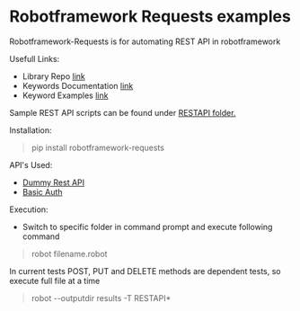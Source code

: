 # Robotframework Requests examples

Robotframework-Requests is for automating REST API in robotframework

Usefull Links:

 - Library Repo [link](https://github.com/bulkan/robotframework-requests)
 - Keywords Documentation [link](http://bulkan.github.io/robotframework-requests/)
 - Keyword Examples [link](https://github.com/bulkan/robotframework-requests/blob/master/tests/testcase.txt)

Sample REST API scripts can be found under [RESTAPI folder.](/RESTAPI)

Installation:

  > pip install robotframework-requests

API's Used:

  - [Dummy Rest API](http://dummy.restapiexample.com/)
  - [Basic Auth](https://postman-echo.com/basic-auth)

Execution: 

 - Switch to specific folder in command prompt and execute following command
  > robot filename.robot

In current tests POST, PUT and DELETE methods are dependent tests, so execute full file at a time
  > robot --outputdir results -T RESTAPI\* 